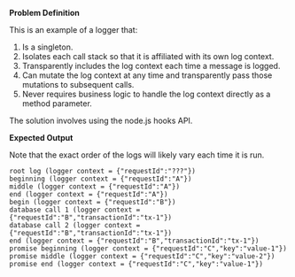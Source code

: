 **Problem Definition**

This is an example of a logger that:

1. Is a singleton.
1. Isolates each call stack so that it is affiliated with its own log context.
1. Transparently includes the log context each time a message is logged.
1. Can mutate the log context at any time and transparently pass those mutations to subsequent calls.
1. Never requires business logic to handle the log context directly as a method parameter.

The solution involves using the node.js hooks API.

**Expected Output**

Note that the exact order of the logs will likely vary each time it is run.

```console
root log (logger context = {"requestId":"???"})
beginning (logger context = {"requestId":"A"})
middle (logger context = {"requestId":"A"})
end (logger context = {"requestId":"A"})
begin (logger context = {"requestId":"B"})
database call 1 (logger context = {"requestId":"B","transactionId":"tx-1"})
database call 2 (logger context = {"requestId":"B","transactionId":"tx-1"})
end (logger context = {"requestId":"B","transactionId":"tx-1"})
promise beginning (logger context = {"requestId":"C","key":"value-1"})
promise middle (logger context = {"requestId":"C","key":"value-2"})
promise end (logger context = {"requestId":"C","key":"value-1"})
```
